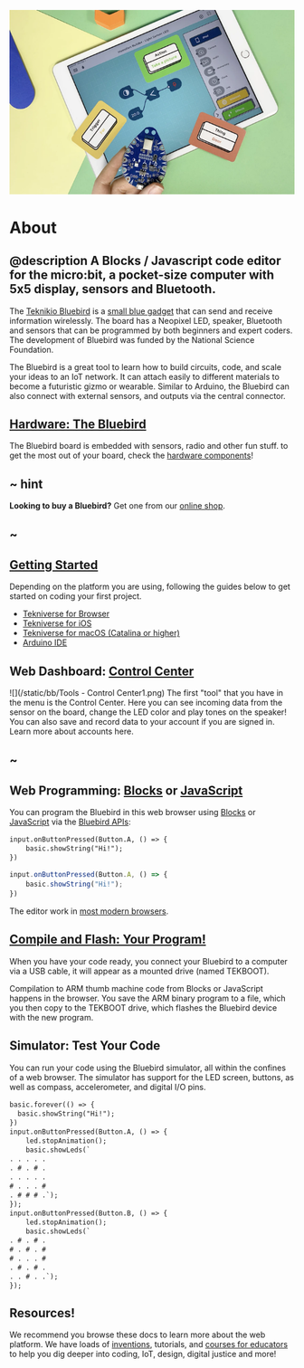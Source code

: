 ![](/static/bb/about_cover.png)

# About

## @description A Blocks / Javascript code editor for the micro:bit, a pocket-size computer with 5x5 display, sensors and Bluetooth.

The [Teknikio Bluebird](https://www.teknikio.com/products/bluebird-beta-v1-6) is a [small blue gadget](/device) that can send and receive information wirelessly. The board has a Neopixel LED, speaker, Bluetooth and sensors that can be programmed by both beginners and expert coders. The development of Bluebird was funded by the National Science Foundation.


The Bluebird is a great tool to learn how to build circuits, code, and scale your ideas to an IoT network. It can attach easily to different materials to become a futuristic gizmo or wearable.  Similar to  Arduino, the Bluebird can also  connect with external sensors, and outputs via the central connector.


## [Hardware: The Bluebird](/device)

The Bluebird board is embedded with sensors, radio and other fun stuff. to get the most out of your board, check the [hardware components](/device)!

## ~ hint

**Looking to buy a Bluebird?** Get one from our [online shop](https://www.teknikio.com/products/bluebird-beta-v1-6).

## ~
## [Getting Started](/device)

Depending on the platform you are using, following the guides below to get started on coding your first project.

* [Tekniverse for Browser](https://docs.google.com/presentation/d/1XYVt2hgc4dgBF8NJ9_6Ig-4CJCHHIxLFofamozT7LPg/edit?usp=sharing)
* [Tekniverse for iOS](https://docs.google.com/presentation/d/1BYNRtuaQITB8Gv3gp-L27aF_1e40ChojV6TbpLfoeQ8/edit?usp=sharing)
* [Tekniverse for macOS (Catalina or higher)](https://docs.google.com/presentation/d/1XYVt2hgc4dgBF8NJ9_6Ig-4CJCHHIxLFofamozT7LPg/edit?usp=sharing)
* [Arduino IDE](https://docs.google.com/presentation/d/1aYCl8GMwqa82yhmZYFZRAFoSpRtjT8LwkdEfhVQePGM/edit?usp=sharing)

## Web Dashboard: [Control Center](/)
![](/static/bb/Tools - Control Center1.png)
The first "tool" that you have in the menu is the Control Center. Here you can see incoming data from the sensor on the board, change the LED color and play tones on the speaker! You can also save and record data to your account if you are signed in. Learn more about accounts here.


## ~
## Web Programming: [Blocks](/blocks) or [JavaScript](/javascript)

You can program the Bluebird in this web browser using [Blocks](/blocks) or [JavaScript](/javascript) via the [Bluebird APIs](/reference):

```block
input.onButtonPressed(Button.A, () => {
    basic.showString("Hi!");
})
```
```typescript
input.onButtonPressed(Button.A, () => {
    basic.showString("Hi!");
})
```

The editor work in [most modern browsers](/browsers).

## [Compile and Flash: Your Program!](/device/usb)

When you have your code ready, you connect your Bluebird to a computer via a USB cable, it will appear as a mounted drive (named TEKBOOT).

Compilation to ARM thumb machine code from Blocks or JavaScript happens in the browser. You save the ARM binary program to a file, which you then copy to the TEKBOOT drive, which flashes the Bluebird device with the new program.


## Simulator: Test Your Code

You can run your code using the Bluebird simulator, all within the confines of a web browser. The simulator has support for the LED screen, buttons, as well as compass, accelerometer, and digital I/O pins.


```sim
basic.forever(() => {
  basic.showString("Hi!");
})
input.onButtonPressed(Button.A, () => {
    led.stopAnimation();
    basic.showLeds(`
. . . . .
. # . # .
. . . . .
# . . . #
. # # # .`);
});
input.onButtonPressed(Button.B, () => {
    led.stopAnimation();
    basic.showLeds(`
. # . # .
# . # . #
# . . . #
. # . # .
. . # . .`);
});
```

## Resources!

We recommend you browse these docs to learn more about the web platform. We have loads of [inventions](https://tekniverse.teknikio.com/resources/inventions), tutorials, and [courses for educators](https://tekniverse.teknikio.com/resources/classes) to help you dig deeper into coding, IoT, design, digital justice and more!


<!--## C++ Runtime

The [C++ micro:bit runtime](http://lancaster-university.github.io/microbit-docs/), created at [Lancaster University](http://www.lancaster.ac.uk/), provides access to the hardware functions of the micro:bit,
as well as a set of helper functions (such as displaying a number/image/string on the LED screen).

The [micro:bit library](/reference) mirrors the functions of the C++ library.
When code is compiled to ARM machine code, the calls to JavaScript micro:bit functions are replaced with calls to the corresponding C++ functions.

## [Command Line Tools](/cli)

Looking to use @homeurl@ in your favorite editor? Install the [command line tools](/cli) and get rolling!

## [Extensions](/extensions)

Create, edit and distribute your own blocks and JavaScript using [extensions](/extensions). Extensions are hosted on GitHub and may be written using C++, JavaScript and/or ARM thumb.

## [Open Source](/open-source)

The code for the micro:bit is [open source](/open-source) on GitHub. Contributors are welcome!

```package
radio
```
-->
